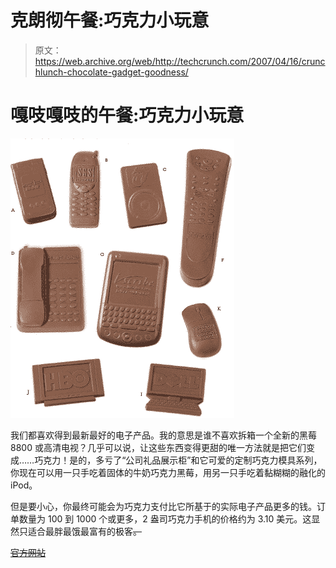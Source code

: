 # 克朗彻午餐:巧克力小玩意

> 原文：<https://web.archive.org/web/http://techcrunch.com/2007/04/16/crunchlunch-chocolate-gadget-goodness/>

# 嘎吱嘎吱的午餐:巧克力小玩意

![](img/6ba0e73cf993297f62467e8507a1c9f2.png)

我们都喜欢得到最新最好的电子产品。我的意思是谁不喜欢拆箱一个全新的黑莓 8800 或高清电视？几乎可以说，让这些东西变得更甜的唯一方法就是把它们变成……巧克力！是的，多亏了“公司礼品展示柜”和它可爱的定制巧克力模具系列，你现在可以用一只手吃着固体的牛奶巧克力黑莓，用另一只手吃着黏糊糊的融化的 iPod。

但是要小心，你最终可能会为巧克力支付比它所基于的实际电子产品更多的钱。订单数量为 100 到 1000 个或更多，2 盎司巧克力手机的价格约为 3.10 美元。这显然只适合最胖最饿最富有的极客~~。~~

 ~~[官方网站](https://web.archive.org/web/20210225030933/http://www.corporategiftshowcase.com/CIchocolatetechnology.asp)~~